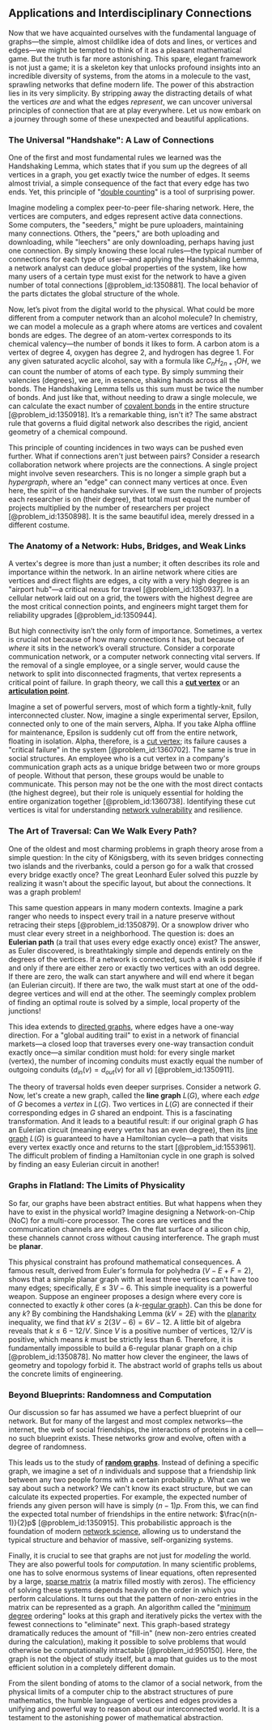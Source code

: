 ## Applications and Interdisciplinary Connections

Now that we have acquainted ourselves with the fundamental language of graphs—the simple, almost childlike idea of dots and lines, or vertices and edges—we might be tempted to think of it as a pleasant mathematical game. But the truth is far more astonishing. This spare, elegant framework is not just a game; it is a skeleton key that unlocks profound insights into an incredible diversity of systems, from the atoms in a molecule to the vast, sprawling networks that define modern life. The power of this abstraction lies in its very simplicity. By stripping away the distracting details of what the vertices *are* and what the edges *represent*, we can uncover universal principles of connection that are at play everywhere. Let us now embark on a journey through some of these unexpected and beautiful applications.

### The Universal "Handshake": A Law of Connections

One of the first and most fundamental rules we learned was the Handshaking Lemma, which states that if you sum up the degrees of all vertices in a graph, you get exactly twice the number of edges. It seems almost trivial, a simple consequence of the fact that every edge has two ends. Yet, this principle of "[double counting](@article_id:260296)" is a tool of surprising power.

Imagine modeling a complex peer-to-peer file-sharing network. Here, the vertices are computers, and edges represent active data connections. Some computers, the "seeders," might be pure uploaders, maintaining many connections. Others, the "peers," are both uploading and downloading, while "leechers" are only downloading, perhaps having just one connection. By simply knowing these local rules—the typical number of connections for each type of user—and applying the Handshaking Lemma, a network analyst can deduce global properties of the system, like how many users of a certain type must exist for the network to have a given number of total connections [@problem_id:1350881]. The local behavior of the parts dictates the global structure of the whole.

Now, let’s pivot from the digital world to the physical. What could be more different from a computer network than an alcohol molecule? In chemistry, we can model a molecule as a graph where atoms are vertices and covalent bonds are edges. The degree of an atom-vertex corresponds to its chemical valency—the number of bonds it likes to form. A carbon atom is a vertex of degree 4, oxygen has degree 2, and hydrogen has degree 1. For any given saturated acyclic alcohol, say with a formula like $C_n H_{2n+1}OH$, we can count the number of atoms of each type. By simply summing their valencies (degrees), we are, in essence, shaking hands across all the bonds. The Handshaking Lemma tells us this sum must be twice the number of bonds. And just like that, without needing to draw a single molecule, we can calculate the exact number of [covalent bonds](@article_id:136560) in the entire structure [@problem_id:1350918]. It’s a remarkable thing, isn't it? The same abstract rule that governs a fluid digital network also describes the rigid, ancient geometry of a chemical compound.

This principle of counting incidences in two ways can be pushed even further. What if connections aren't just between pairs? Consider a research collaboration network where projects are the connections. A single project might involve seven researchers. This is no longer a simple graph but a *hypergraph*, where an "edge" can connect many vertices at once. Even here, the spirit of the handshake survives. If we sum the number of projects each researcher is on (their degree), that total must equal the number of projects multiplied by the number of researchers per project [@problem_id:1350898]. It is the same beautiful idea, merely dressed in a different costume.

### The Anatomy of a Network: Hubs, Bridges, and Weak Links

A vertex's degree is more than just a number; it often describes its role and importance within the network. In an airline network where cities are vertices and direct flights are edges, a city with a very high degree is an "airport hub"—a critical nexus for travel [@problem_id:1350937]. In a cellular network laid out on a grid, the towers with the highest degree are the most critical connection points, and engineers might target them for reliability upgrades [@problem_id:1350944].

But high connectivity isn’t the only form of importance. Sometimes, a vertex is crucial not because of how many connections it has, but because of *where* it sits in the network’s overall structure. Consider a corporate communication network, or a computer network connecting vital servers. If the removal of a single employee, or a single server, would cause the network to split into disconnected fragments, that vertex represents a critical point of failure. In graph theory, we call this a **[cut vertex](@article_id:271739)** or an **[articulation point](@article_id:264005)**.

Imagine a set of powerful servers, most of which form a tightly-knit, fully interconnected cluster. Now, imagine a single experimental server, Epsilon, connected only to one of the main servers, Alpha. If you take Alpha offline for maintenance, Epsilon is suddenly cut off from the entire network, floating in isolation. Alpha, therefore, is a [cut vertex](@article_id:271739); its failure causes a "critical failure" in the system [@problem_id:1360702]. The same is true in social structures. An employee who is a cut vertex in a company's communication graph acts as a unique bridge between two or more groups of people. Without that person, these groups would be unable to communicate. This person may not be the one with the most direct contacts (the highest degree), but their role is uniquely essential for holding the entire organization together [@problem_id:1360738]. Identifying these cut vertices is vital for understanding [network vulnerability](@article_id:267153) and resilience.

### The Art of Traversal: Can We Walk Every Path?

One of the oldest and most charming problems in graph theory arose from a simple question: In the city of Königsberg, with its seven bridges connecting two islands and the riverbanks, could a person go for a walk that crossed every bridge exactly once? The great Leonhard Euler solved this puzzle by realizing it wasn't about the specific layout, but about the connections. It was a graph problem!

This same question appears in many modern contexts. Imagine a park ranger who needs to inspect every trail in a nature preserve without retracing their steps [@problem_id:1350879]. Or a snowplow driver who must clear every street in a neighborhood. The question is: does an **Eulerian path** (a trail that uses every edge exactly once) exist? The answer, as Euler discovered, is breathtakingly simple and depends entirely on the degrees of the vertices. If a network is connected, such a walk is possible if and only if there are either zero or exactly two vertices with an odd degree. If there are zero, the walk can start anywhere and will end where it began (an Eulerian circuit). If there are two, the walk must start at one of the odd-degree vertices and will end at the other. The seemingly complex problem of finding an optimal route is solved by a simple, local property of the junctions!

This idea extends to [directed graphs](@article_id:271816), where edges have a one-way direction. For a "global auditing trail" to exist in a network of financial markets—a closed loop that traverses every one-way transaction conduit exactly once—a similar condition must hold: for every single market (vertex), the number of incoming conduits must exactly equal the number of outgoing conduits ($d_{in}(v) = d_{out}(v)$ for all $v$) [@problem_id:1350911].

The theory of traversal holds even deeper surprises. Consider a network $G$. Now, let's create a new graph, called the **line graph** $L(G)$, where each *edge* of $G$ becomes a *vertex* in $L(G)$. Two vertices in $L(G)$ are connected if their corresponding edges in $G$ shared an endpoint. This is a fascinating transformation. And it leads to a beautiful result: if our original graph $G$ has an Eulerian circuit (meaning every vertex has an even degree), then its [line graph](@article_id:274805) $L(G)$ is guaranteed to have a Hamiltonian cycle—a path that visits every vertex exactly once and returns to the start [@problem_id:1553961]. The difficult problem of finding a Hamiltonian cycle in one graph is solved by finding an easy Eulerian circuit in another!

### Graphs in Flatland: The Limits of Physicality

So far, our graphs have been abstract entities. But what happens when they have to exist in the physical world? Imagine designing a Network-on-Chip (NoC) for a multi-core processor. The cores are vertices and the communication channels are edges. On the flat surface of a silicon chip, these channels cannot cross without causing interference. The graph must be **planar**.

This physical constraint has profound mathematical consequences. A famous result, derived from Euler's formula for polyhedra ($V - E + F = 2$), shows that a simple planar graph with at least three vertices can't have too many edges; specifically, $E \le 3V - 6$. This simple inequality is a powerful weapon. Suppose an engineer proposes a design where every core is connected to exactly $k$ other cores (a $k$-[regular graph](@article_id:265383)). Can this be done for any $k$? By combining the Handshaking Lemma ($kV = 2E$) with the [planarity](@article_id:274287) inequality, we find that $kV \le 2(3V-6) = 6V - 12$. A little bit of algebra reveals that $k \le 6 - 12/V$. Since $V$ is a positive number of vertices, $12/V$ is positive, which means $k$ must be strictly less than 6. Therefore, it is fundamentally impossible to build a 6-regular planar graph on a chip [@problem_id:1350878]. No matter how clever the engineer, the laws of geometry and topology forbid it. The abstract world of graphs tells us about the concrete limits of engineering.

### Beyond Blueprints: Randomness and Computation

Our discussion so far has assumed we have a perfect blueprint of our network. But for many of the largest and most complex networks—the internet, the web of social friendships, the interactions of proteins in a cell—no such blueprint exists. These networks grow and evolve, often with a degree of randomness.

This leads us to the study of **[random graphs](@article_id:269829)**. Instead of defining a specific graph, we imagine a set of $n$ individuals and suppose that a friendship link between any two people forms with a certain probability $p$. What can we say about such a network? We can't know its exact structure, but we can calculate its expected properties. For example, the expected number of friends any given person will have is simply $(n-1)p$. From this, we can find the expected total number of friendships in the entire network: $\frac{n(n-1)}{2}p$ [@problem_id:1350915]. This probabilistic approach is the foundation of modern [network science](@article_id:139431), allowing us to understand the typical structure and behavior of massive, self-organizing systems.

Finally, it is crucial to see that graphs are not just for *modeling* the world. They are also powerful tools for *computation*. In many scientific problems, one has to solve enormous systems of linear equations, often represented by a large, [sparse matrix](@article_id:137703) (a matrix filled mostly with zeros). The efficiency of solving these systems depends heavily on the order in which you perform calculations. It turns out that the pattern of non-zero entries in the matrix can be represented as a graph. An algorithm called the "[minimum degree](@article_id:273063) ordering" looks at this graph and iteratively picks the vertex with the fewest connections to "eliminate" next. This graph-based strategy dramatically reduces the amount of "fill-in" (new non-zero entries created during the calculation), making it possible to solve problems that would otherwise be computationally intractable [@problem_id:950150]. Here, the graph is not the object of study itself, but a map that guides us to the most efficient solution in a completely different domain.

From the silent bonding of atoms to the clamor of a social network, from the physical limits of a computer chip to the abstract structures of pure mathematics, the humble language of vertices and edges provides a unifying and powerful way to reason about our interconnected world. It is a testament to the astonishing power of mathematical abstraction.